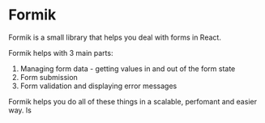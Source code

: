 # Formik

Formik is a small library that helps you deal with forms in React.

Formik helps with 3 main parts:

1. Managing form data - getting values in and out of the form state
2. Form submission
3. Form validation and displaying error messages

Formik helps you do all of these things in a scalable, perfomant and easier way.
ls
